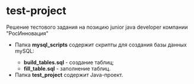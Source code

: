 # test-project
Решение тестового задания на позицию junior java developer компании "РосИнновация"

<ul>
  <li>Папка <b>mysql_scripts</b> содержит скрипты для создания базы данных mySQL:</li>
  <ul>
    <li><b>build_tables.sql</b> - создание таблиц;</li>
    <li><b>fill_table.sql</b> - заполнение таблиц.</li>
  </ul>
  <li>Папка <b>test_project</b> содержит Java-проект.</li>
</ul>
